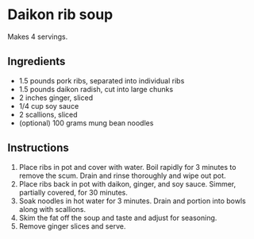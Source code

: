 # Daikon rib soup

Makes 4 servings.

## Ingredients

- 1.5 pounds pork ribs, separated into individual ribs
- 1.5 pounds daikon radish, cut into large chunks
- 2 inches ginger, sliced
- 1/4 cup soy sauce
- 2 scallions, sliced
- (optional) 100 grams mung bean noodles

## Instructions

1. Place ribs in pot and cover with water. Boil rapidly for 3 minutes to remove the scum. Drain and rinse thoroughly and wipe out pot.
2. Place ribs back in pot with daikon, ginger, and soy sauce. Simmer, partially covered, for 30 minutes.
3. Soak noodles in hot water for 3 minutes. Drain and portion into bowls along with scallions.
4. Skim the fat off the soup and taste and adjust for seasoning.
5. Remove ginger slices and serve.
